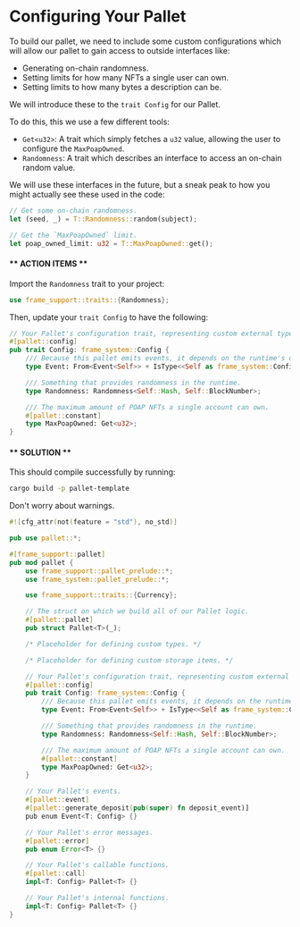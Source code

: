 # Configuring Your Pallet

To build our pallet, we need to include some custom configurations which will allow our pallet to gain access to outside interfaces like:

* Generating on-chain randomness.
* Setting limits for how many NFTs a single user can own.
* Setting limits to how many bytes a description can be.

We will introduce these to the `trait Config` for our Pallet.

To do this, this we use a few different tools:

* `Get<u32>`: A trait which simply fetches a `u32` value, allowing the user to configure the `MaxPoapOwned`.
* `Randomness`: A trait which describes an interface to access an on-chain random value.

We will use these interfaces in the future, but a sneak peak to how you might actually see these used in the code:

```rust
// Get some on-chain randomness.
let (seed, _) = T::Randomness::random(subject);

// Get the `MaxPoapOwned` limit.
let poap_owned_limit: u32 = T::MaxPoapOwned::get();

```

<!-- slide:break -->

<!-- tabs:start -->

#### ** ACTION ITEMS **

Import the `Randomness` trait to your project:

```rust
use frame_support::traits::{Randomness};
```

Then, update your `trait Config` to have the following:

```rust
// Your Pallet's configuration trait, representing custom external types and interfaces.
#[pallet::config]
pub trait Config: frame_system::Config {
	/// Because this pallet emits events, it depends on the runtime's definition of an event.
	type Event: From<Event<Self>> + IsType<<Self as frame_system::Config>::Event>;

	/// Something that provides randomness in the runtime.
	type Randomness: Randomness<Self::Hash, Self::BlockNumber>;

	/// The maximum amount of POAP NFTs a single account can own.
	#[pallet::constant]
	type MaxPoapOwned: Get<u32>;
}
```

#### ** SOLUTION **

This should compile successfully by running:

```bash
cargo build -p pallet-template
```

Don't worry about warnings.

```rust
#![cfg_attr(not(feature = "std"), no_std)]

pub use pallet::*;

#[frame_support::pallet]
pub mod pallet {
    use frame_support::pallet_prelude::*;
    use frame_system::pallet_prelude::*;

    use frame_support::traits::{Currency};

    // The struct on which we build all of our Pallet logic.
    #[pallet::pallet]
    pub struct Pallet<T>(_);

    /* Placeholder for defining custom types. */

    /* Placeholder for defining custom storage items. */

    // Your Pallet's configuration trait, representing custom external types and interfaces.
    #[pallet::config]
    pub trait Config: frame_system::Config {
        /// Because this pallet emits events, it depends on the runtime's definition of an event.
        type Event: From<Event<Self>> + IsType<<Self as frame_system::Config>::Event>;

		/// Something that provides randomness in the runtime.
		type Randomness: Randomness<Self::Hash, Self::BlockNumber>;

        /// The maximum amount of POAP NFTs a single account can own.
        #[pallet::constant]
        type MaxPoapOwned: Get<u32>;
    }

    // Your Pallet's events.
    #[pallet::event]
    #[pallet::generate_deposit(pub(super) fn deposit_event)]
    pub enum Event<T: Config> {}

    // Your Pallet's error messages.
    #[pallet::error]
    pub enum Error<T> {}

    // Your Pallet's callable functions.
    #[pallet::call]
    impl<T: Config> Pallet<T> {}

    // Your Pallet's internal functions.
    impl<T: Config> Pallet<T> {}
}
```

<!-- tabs:end -->
